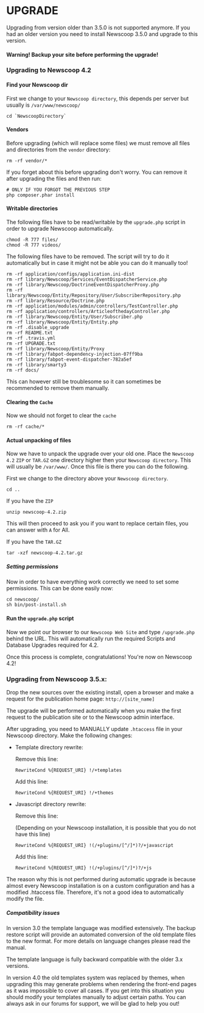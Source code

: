 UPGRADE
=======


Upgrading from version older than 3.5.0 is not supported anymore. If you
had an older version you need to install Newscoop 3.5.0 and upgrade to this
version.

#### Warning! Backup your site before performing the upgrade!

### Upgrading to Newscoop 4.2
#### Find your Newscoop dir

First we change to your `Newscoop directory`, this depends per server but usually is `/var/www/newscoop/`
```
cd `NewscoopDirectory`
```

#### Vendors

Before upgrading (which will replace some files) we must remove all files and directories from the `vendor` directory:

```
rm -rf vendor/*
```

If you forget about this before upgrading don't worry. You can remove it after upgrading the files and then run: 

```
# ONLY IF YOU FORGOT THE PREVIOUS STEP
php composer.phar install
```

#### Writable directories

The following files have to be read/writable by the `upgrade.php` script in order to upgrade Newscoop automatically.


```
chmod -R 777 files/
chmod -R 777 videos/
```

The following files have to be removed. The script will try to do it automatically but in case it might not be able you can do it manually too!

```
rm -rf application/configs/application.ini-dist
rm -rf library/Newscoop/Services/EventDispatcherService.php
rm -rf library/Newscoop/DoctrineEventDispatcherProxy.php
rm -rf library/Newscoop/Entity/Repository/User/SubscriberRepository.php
rm -rf library/Resource/Doctrine.php
rm -rf application/modules/admin/controllers/TestController.php
rm -rf application/controllers/ArticleofthedayController.php
rm -rf library/Newscoop/Entity/User/Subscriber.php
rm -rf library/Newscoop/Entity/Entity.php
rm -rf .disable_upgrade
rm -rf README.txt
rm -rf .travis.yml
rm -rf UPGRADE.txt
rm -rf library/Newscoop/Entity/Proxy
rm -rf library/fabpot-dependency-injection-07ff9ba
rm -rf library/fabpot-event-dispatcher-782a5ef
rm -rf library/smarty3
rm -rf docs/
```
This can however still be troublesome so it can sometimes be recommended to remove them manually.

#### Clearing the `Cache`

Now we should not forget to clear the `cache`

```
rm -rf cache/*
```

#### Actual unpacking of files
Now we have to unpack the upgrade over your old one. Place the `Newscoop 4.2` `ZIP` or `TAR.GZ` one directory higher then your `Newscoop directory`. This will usually be `/var/www/`. Once this file is there you can do the following.

First we change to the directory above your `Newscoop directory`.

```
cd ..
```

If you have the `ZIP`

```
unzip newscoop-4.2.zip
```
This will then proceed to ask you if you want to replace certain files, you can answer with `A` for All.

If you have the `TAR.GZ`

```
tar -xzf newscoop-4.2.tar.gz
```

##### Setting permissions
Now in order to have everything work correctly we need to set some permissions. This can be done easily now:


```
cd newscoop/
sh bin/post-install.sh
```

#### Run the `upgrade.php` script
Now we point our browser to our `Newscoop Web Site` and type `/upgrade.php` behind the URL. This will automatically run the required Scripts and Database Upgrades required for 4.2.

Once this process is complete, congratulations! You're now on Newscoop 4.2!

### Upgrading from Newscoop 3.5.x:

Drop the new sources over the existing install, open a browser and make a request for the publication home page: ```http://[site_name]```

The upgrade will be performed automatically when you make the first
request to the publication site or to the Newscoop admin interface.

After upgrading, you need to MANUALLY update ```.htaccess``` file in your 
Newscoop directory. Make the following changes:

* Template directory rewrite:

    Remove this line:

    ```RewriteCond %{REQUEST_URI} !/+templates```

    Add this line:

    ```RewriteCond %{REQUEST_URI} !/+themes```

* Javascript directory rewrite:

    Remove this line:

    (Depending on your Newscoop installation, it is possible that you do not
    have this line)

    ```RewriteCond %{REQUEST_URI} !(/+plugins/[^/]*)?/+javascript```

    Add this line:

    ```RewriteCond %{REQUEST_URI} !(/+plugins/[^/]*)?/+js```

The reason why this is not performed during automatic upgrade is because
almost every Newscoop installation is on a custom configuration and has a
modified .htaccess file. Therefore, it's not a good idea to automatically
modify the file.

##### Compatibility issues

In version 3.0 the template language was modified extensively. The
backup restore script will provide an automated conversion of the old
template files to the new format. For more details on language changes
please read the manual.

The template language is fully backward compatible with the older 3.x
versions.

In version 4.0 the old templates system was replaced by themes, when upgrading
this may generate problems when rendering the front-end pages as it was
impossible to cover all cases. If you get into this situation you should
modify your templates manually to adjust certain paths. You can always ask
in our forums for support, we will be glad to help you out!
